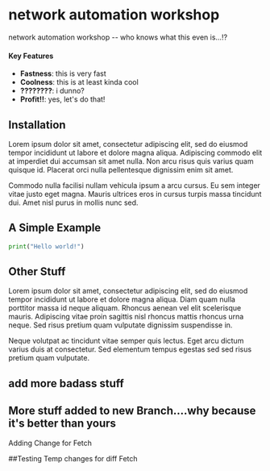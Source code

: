 network automation workshop
===========================

network automation workshop -- who knows what this even is...!?

#### Key Features
- __Fastness__: this is very fast
- __Coolness__: this is at least kinda cool
- __????????__: i dunno?
- __Profit!!__: yes, let's do that!

## Installation

Lorem ipsum dolor sit amet, consectetur adipiscing elit, sed do eiusmod tempor incididunt ut labore et dolore magna aliqua. Adipiscing commodo elit at imperdiet dui accumsan sit amet nulla. Non arcu risus quis varius quam quisque id. Placerat orci nulla pellentesque dignissim enim sit amet.

Commodo nulla facilisi nullam vehicula ipsum a arcu cursus. Eu sem integer vitae justo eget magna. Mauris ultrices eros in cursus turpis massa tincidunt dui. Amet nisl purus in mollis nunc sed.

## A Simple Example
```python
print("Hello world!")
```

## Other Stuff

Lorem ipsum dolor sit amet, consectetur adipiscing elit, sed do eiusmod tempor incididunt ut labore et dolore magna aliqua. Diam quam nulla porttitor massa id neque aliquam. Rhoncus aenean vel elit scelerisque mauris. Adipiscing vitae proin sagittis nisl rhoncus mattis rhoncus urna neque. Sed risus pretium quam vulputate dignissim suspendisse in.

Neque volutpat ac tincidunt vitae semper quis lectus. Eget arcu dictum varius duis at consectetur. Sed elementum tempus egestas sed sed risus pretium quam vulputate.

## add more badass stuff

## More stuff added to new Branch....why because it's better than yours

Adding Change for Fetch

##Testing Temp changes for diff Fetch
